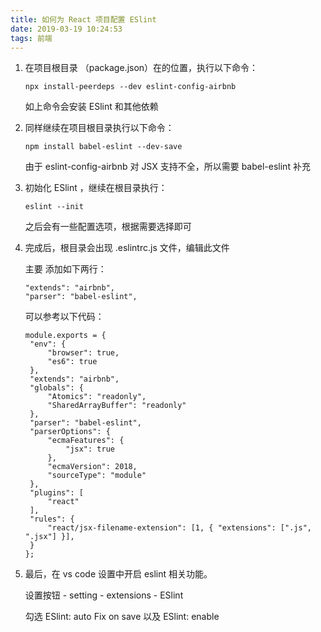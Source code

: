 ```yaml
---
title: 如何为 React 项目配置 ESlint
date: 2019-03-19 10:24:53
tags: 前端
---
```


1. 在项目根目录 （package.json）在的位置，执行以下命令：

    ```
    npx install-peerdeps --dev eslint-config-airbnb
    ```
    如上命令会安装 ESlint 和其他依赖

2. 同样继续在项目根目录执行以下命令：
   
   ```
   npm install babel-eslint --dev-save
   ```
   由于 eslint-config-airbnb 对 JSX 支持不全，所以需要 babel-eslint 补充

3. 初始化 ESlint ，继续在根目录执行：
   ```
   eslint --init
   ```
   之后会有一些配置选项，根据需要选择即可

4. 完成后，根目录会出现 .eslintrc.js 文件，编辑此文件
   
   主要 添加如下两行：
   ```
   "extends": "airbnb",
   "parser": "babel-eslint",
   ```
   可以参考以下代码：
   ```
   module.exports = {
    "env": {
        "browser": true,
        "es6": true
    },
    "extends": "airbnb",
    "globals": {
        "Atomics": "readonly",
        "SharedArrayBuffer": "readonly"
    },
    "parser": "babel-eslint",
    "parserOptions": {
        "ecmaFeatures": {
            "jsx": true
        },
        "ecmaVersion": 2018,
        "sourceType": "module"
    },
    "plugins": [
        "react"
    ],
    "rules": {
        "react/jsx-filename-extension": [1, { "extensions": [".js", ".jsx"] }],
    }
   };
   ```

  5. 最后，在 vs code 设置中开启 eslint 相关功能。
   
      设置按钮 - setting - extensions - ESlint

      勾选 ESlint: auto Fix on save 以及 ESlint: enable